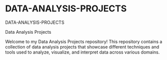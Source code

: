 # DATA-ANALYSIS-PROJECTS
DATA-ANALYSIS-PROJECTS

Data Analysis Projects

Welcome to my Data Analysis Projects repository! 
This repository contains a collection of data analysis projects that showcase different techniques and tools used to analyze, visualize, and interpret data across various domains.
